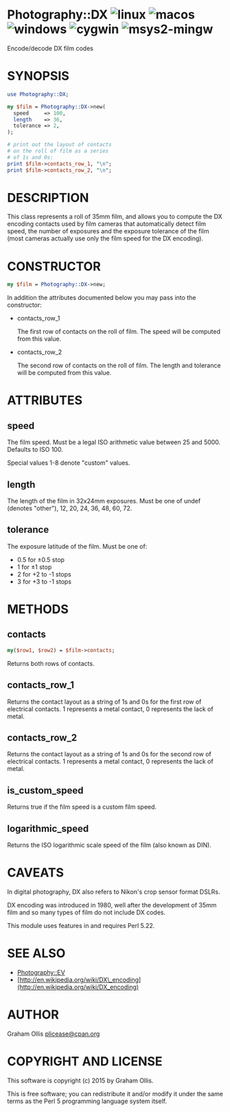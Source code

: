 # Photography::DX ![linux](https://github.com/uperl/Photography-DX/workflows/linux/badge.svg) ![macos](https://github.com/uperl/Photography-DX/workflows/macos/badge.svg) ![windows](https://github.com/uperl/Photography-DX/workflows/windows/badge.svg) ![cygwin](https://github.com/uperl/Photography-DX/workflows/cygwin/badge.svg) ![msys2-mingw](https://github.com/uperl/Photography-DX/workflows/msys2-mingw/badge.svg)

Encode/decode DX film codes

# SYNOPSIS

```perl
use Photography::DX;

my $film = Photography::DX->new(
  speed     => 100,
  length    => 36,
  tolerance => 2,
);

# print out the layout of contacts
# on the roll of film as a series
# of 1s and 0s:
print $film->contacts_row_1, "\n";
print $film->contacts_row_2, "\n";
```

# DESCRIPTION

This class represents a roll of 35mm film, and allows you to compute the
DX encoding contacts used by film cameras that automatically detect film
speed, the number of exposures and the exposure tolerance of the film
(most cameras actually use only the film speed for the DX encoding).

# CONSTRUCTOR

```perl
my $film = Photography::DX->new;
```

In addition the attributes documented below you may pass into
the constructor:

- contacts\_row\_1

    The first row of contacts on the roll of film.  The speed
    will be computed from this value.

- contacts\_row\_2

    The second row of contacts on the roll of film.  The length
    and tolerance will be computed from this value.

# ATTRIBUTES

## speed

The film speed.  Must be a legal ISO arithmetic value between 25 and 5000.  Defaults to ISO 100.

Special values 1-8 denote "custom" values.

## length

The length of the film in 32x24mm exposures.  Must be one of undef (denotes "other"),
12, 20, 24, 36, 48, 60, 72.

## tolerance

The exposure latitude of the film.  Must be one of:

- 0.5 for ±0.5 stop
- 1 for ±1 stop
- 2 for +2 to -1 stops
- 3 for +3 to -1 stops

# METHODS

## contacts

```perl
my($row1, $row2) = $film->contacts;
```

Returns both rows of contacts.

## contacts\_row\_1

Returns the contact layout as a string of 1s and 0s for the first row
of electrical contacts.  1 represents a metal contact, 0 represents the
lack of metal.

## contacts\_row\_2

Returns the contact layout as a string of 1s and 0s for the second row
of electrical contacts.  1 represents a metal contact, 0 represents the
lack of metal.

## is\_custom\_speed

Returns true if the film speed is a custom film speed.

## logarithmic\_speed

Returns the ISO logarithmic scale speed of the film (also known as DIN).

# CAVEATS

In digital photography, DX also refers to Nikon's crop sensor format DSLRs.

DX encoding was introduced in 1980, well after the development of 35mm film
and so many types of film do not include DX codes.

This module uses features in and requires Perl 5.22.

# SEE ALSO

- [Photography::EV](https://metacpan.org/pod/Photography::EV)
- [http://en.wikipedia.org/wiki/DX\_encoding](http://en.wikipedia.org/wiki/DX_encoding)

# AUTHOR

Graham Ollis <plicease@cpan.org>

# COPYRIGHT AND LICENSE

This software is copyright (c) 2015 by Graham Ollis.

This is free software; you can redistribute it and/or modify it under
the same terms as the Perl 5 programming language system itself.
